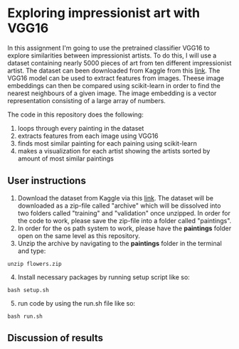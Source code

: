 # Exploring impressionist art with VGG16

In this assignment I'm going to use the pretrained classifier VGG16 to explore similarities between impressionist artists. To do this, I will use a dataset containing nearly 5000 pieces of art from ten different impressionist artist. The dataset can been downloaded from Kaggle from this [link](https://www.kaggle.com/datasets/delayedkarma/impressionist-classifier-data).
The VGG16 model can be used to extract features from images. Theese image embeddings can then be compared using scikit-learn in order to find the nearest neighbours of a given image. The image embedding is a vector representation consisting of a large array of numbers. 

The code in this repository does the following: 
1. loops through every painting in the dataset
2. extracts features from each image using VGG16
3. finds most similar painting for each paining using scikit-learn
4. makes a visualization for each artist showing the artists sorted by amount of most similar paintings

## User instructions

1. Download the dataset from Kaggle via this [link](https://www.kaggle.com/datasets/delayedkarma/impressionist-classifier-data). The dataset will be downloaded as a zip-file called "archive" which will be dissolved into two folders called "training" and "validation" once unzipped. In order for the code to work, please save the zip-file into a folder called "paintings". 
2. In order for the os path system to work, please have the **paintings** folder open on the same level as this repository. 
3. Unzip the archive by navigating to the **paintings** folder in the terminal and type:

`unzip flowers.zip`

4. Install necessary packages by running setup script like so:

`bash setup.sh`

5. run code by using the run.sh file like so:

`bash run.sh`

## Discussion of results
